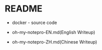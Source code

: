# README

* docker - source code

* oh-my-notepro-EN.md(English Writeup)

* oh-my-notepro-ZH.md(Chinese Writeup)